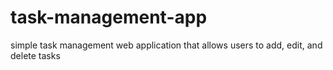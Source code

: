 # task-management-app
simple task management web application that allows users to add, edit, and delete tasks
